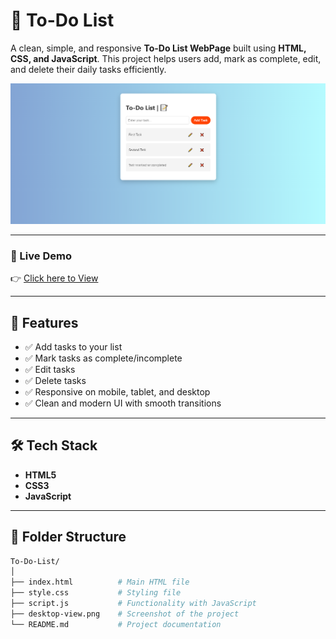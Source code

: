 # 📝 To-Do List

A clean, simple, and responsive **To-Do List WebPage** built using **HTML, CSS, and JavaScript**. This project helps users add, mark as complete, edit, and delete their daily tasks efficiently.

![Preview Screenshot](desktop-view.png)

---

### 🔗 Live Demo

👉 [Click here to View](https://suru190.github.io/To-Do-List/)

---

## 🚀 Features

- ✅ Add tasks to your list
- ✅ Mark tasks as complete/incomplete
- ✅ Edit tasks
- ✅ Delete tasks
- ✅ Responsive on mobile, tablet, and desktop
- ✅ Clean and modern UI with smooth transitions

---

## 🛠️ Tech Stack

- **HTML5**
- **CSS3**
- **JavaScript**

---

## 📂 Folder Structure

```bash
To-Do-List/
│
├── index.html          # Main HTML file
├── style.css           # Styling file
├── script.js           # Functionality with JavaScript
├── desktop-view.png    # Screenshot of the project
└── README.md           # Project documentation
